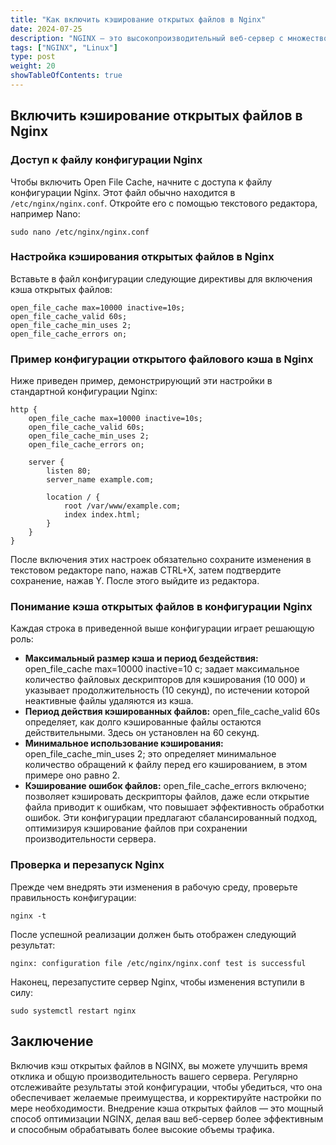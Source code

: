 ```yaml
---
title: "Как включить кэширование открытых файлов в Nginx"
date: 2024-07-25
description: "NGINX — это высокопроизводительный веб-сервер с множеством функций для оптимизации производительности и эффективности сервера. Одной из таких функций является кэш открытых файлов, который помогает повысить производительность за счет кэширования информации об открытых файлах. Это сокращает количество системных вызовов, необходимых для доступа к информации о файлах, что приводит к сокращению времени отклика и снижению нагрузки на сервер. Включение кэша открытых файлов в NGINX может значительно повысить производительность вашего веб-сервера, особенно в условиях высокой нагрузки."
tags: ["NGINX", "Linux"]
type: post
weight: 20
showTableOfContents: true
---
```

## Включить кэширование открытых файлов в Nginx
### Доступ к файлу конфигурации Nginx
Чтобы включить Open File Cache, начните с доступа к файлу конфигурации Nginx. Этот файл обычно находится в `/etc/nginx/nginx.conf`. Откройте его с помощью текстового редактора, например Nano:
```
sudo nano /etc/nginx/nginx.conf
```
### Настройка кэширования открытых файлов в Nginx
Вставьте в файл конфигурации следующие директивы для включения кэша открытых файлов:
```
open_file_cache max=10000 inactive=10s;
open_file_cache_valid 60s;
open_file_cache_min_uses 2;
open_file_cache_errors on;
```
### Пример конфигурации открытого файлового кэша в Nginx
Ниже приведен пример, демонстрирующий эти настройки в стандартной конфигурации Nginx:
```
http {
    open_file_cache max=10000 inactive=10s;
    open_file_cache_valid 60s;
    open_file_cache_min_uses 2;
    open_file_cache_errors on;

    server {
        listen 80;
        server_name example.com;

        location / {
            root /var/www/example.com;
            index index.html;
        }
    }
}
```
После включения этих настроек обязательно сохраните изменения в текстовом редакторе nano, нажав CTRL+X, затем подтвердите сохранение, нажав Y. После этого выйдите из редактора.

### Понимание кэша открытых файлов в конфигурации Nginx
Каждая строка в приведенной выше конфигурации играет решающую роль:

- **Максимальный размер кэша и период бездействия:** open_file_cache max=10000 inactive=10 с; задает максимальное количество файловых дескрипторов для кэширования (10 000) и указывает продолжительность (10 секунд), по истечении которой неактивные файлы удаляются из кэша.
- **Период действия кэшированных файлов:** open_file_cache_valid 60s определяет, как долго кэшированные файлы остаются действительными. Здесь он установлен на 60 секунд.
- **Минимальное использование кэширования:** open_file_cache_min_uses 2; это определяет минимальное количество обращений к файлу перед его кэшированием, в этом примере оно равно 2.
- **Кэширование ошибок файлов:** open_file_cache_errors включено; позволяет кэшировать дескрипторы файлов, даже если открытие файла приводит к ошибкам, что повышает эффективность обработки ошибок.
Эти конфигурации предлагают сбалансированный подход, оптимизируя кэширование файлов при сохранении производительности сервера.

### Проверка и перезапуск Nginx
Прежде чем внедрять эти изменения в рабочую среду, проверьте правильность конфигурации:
```
nginx -t
```
После успешной реализации должен быть отображен следующий результат:
```
nginx: configuration file /etc/nginx/nginx.conf test is successful
```
Наконец, перезапустите сервер Nginx, чтобы изменения вступили в силу:
```
sudo systemctl restart nginx
```
## Заключение
Включив кэш открытых файлов в NGINX, вы можете улучшить время отклика и общую производительность вашего сервера. Регулярно отслеживайте результаты этой конфигурации, чтобы убедиться, что она обеспечивает желаемые преимущества, и корректируйте настройки по мере необходимости. Внедрение кэша открытых файлов — это мощный способ оптимизации NGINX, делая ваш веб-сервер более эффективным и способным обрабатывать более высокие объемы трафика.